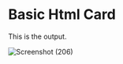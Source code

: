 # Basic Html Card
This is the output.


![Screenshot (206)](https://user-images.githubusercontent.com/99282287/200173996-ab6a89f3-d328-488d-b389-962bc6fa5beb.png)

